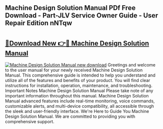 ## Machine Design Solution Manual PDf Free Download - Part-JLV Service Owner Guide - User Repair Edition nNTqw

# <h2><a href="http://bc45052.oget.top/?id=Machine+Design+Solution+Manual">🔗Download New 👉🔴 Machine Design Solution Manual</a></h2>

[![Machine Design Solution Manual new download](https://i.imgur.com/5g1atiW.png)](http://bc45052.oget.top/?id=Machine+Design+Solution+Manual)
Greetings and welcome to the user manual for your newly received Machine Design Solution Manual. This comprehensive guide is intended to help you understand and utilize all of the features and benefits of your product. You will find clear instructions for installation, operation, maintenance, and troubleshooting. Important Notes Machine Design Solution Manual Please take note of any important information throughout this manual. Machine Design Solution Manual advanced features include real-time monitoring, voice commands, customizable alerts, and multi-device compatibility, all accessible through the sleek and user-friendly interface. We're Here to Guide You Machine Design Solution Manual. We are committed to providing you with comprehensive support.
